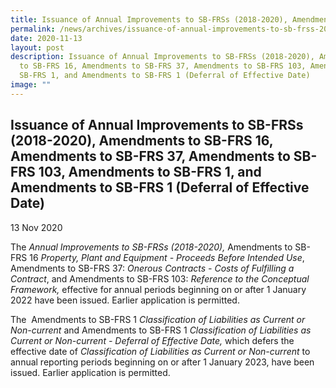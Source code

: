 ```yaml
---
title: Issuance of Annual Improvements to SB-FRSs (2018-2020), Amendments to SB-FRS 16, Amendments to SB-FRS 37, Amendments to SB-FRS 103, Amendments to SB-FRS 1, and Amendments to SB-FRS 1 (Deferral of Effective Date)
permalink: /news/archives/issuance-of-annual-improvements-to-sb-frss-2018-2020/
date: 2020-11-13
layout: post
description: Issuance of Annual Improvements to SB-FRSs (2018-2020), Amendments
  to SB-FRS 16, Amendments to SB-FRS 37, Amendments to SB-FRS 103, Amendments to
  SB-FRS 1, and Amendments to SB-FRS 1 (Deferral of Effective Date)
image: ""
---
```

Issuance of Annual Improvements to SB-FRSs (2018-2020), Amendments to SB-FRS 16, Amendments to SB-FRS 37, Amendments to SB-FRS 103, Amendments to SB-FRS 1, and Amendments to SB-FRS 1 (Deferral of Effective Date)
-------------------------------------------------------------------------------------------------------------------------------------------------------------------------------------------------------------------

13 Nov 2020

The _Annual Improvements to SB-FRSs (2018-2020),_ Amendments to SB-FRS 16 _Property, Plant and Equipment - Proceeds Before Intended Use_, Amendments to SB-FRS 37: _Onerous Contracts - Costs of Fulfilling a Contract_, and Amendments to SB-FRS 103: _Reference to the Conceptual Framework,_ effective for annual periods beginning on or after 1 January 2022 have been issued. Earlier application is permitted.   
  
The  Amendments to SB-FRS 1 _Classification of Liabilities as Current or Non-current_ and Amendments to SB-FRS 1 _Classification of Liabilities as Current or Non-current - Deferral of Effective Date,_ which defers the effective date of _Classification of Liabilities as Current or Non-current_ to annual reporting periods beginning on or after 1 January 2023, have been issued. Earlier application is permitted.